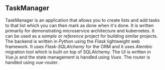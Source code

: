## TaskManager

TaskManager is an application that allows you to create lists and add tasks to that list which you can then mark as done when it's done. It is written primarily for demonstrating microservice architecture and kubernetes. It can be used as a _sample or reference_ project for building similar projects. The backend is written in *Python* using the *Flask* lightweight web framework. It uses *Flask-SQLAlchemy* for the ORM and it uses *Alembic* migration tool which is built on top of SQLAlchemy. The UI is written in *Vue.js* and the state management is handled using *Vuex*. The router is handled using *vue-router*. 
